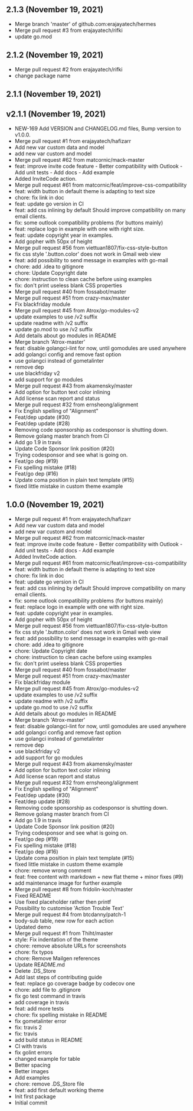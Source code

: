## 2.1.3 (November 19, 2021)
  - Merge branch 'master' of github.com:erajayatech/hermes
  - Merge pull request #3 from erajayatech/rifki
  - update go.mod

## 2.1.2 (November 19, 2021)
  - Merge pull request #2 from erajayatech/rifki
  - change package name

## 2.1.1 (November 19, 2021)


## v2.1.1 (November 19, 2021)
  - NEW-169 Add VERSION and CHANGELOG.md files, Bump version to v1.0.0.
  - Merge pull request #1 from erajayatech/hafizarr
  - Add new var custom data and model
  - add new var custom and model
  - Merge pull request #62 from matcornic/mack-master
  - feat: improve invite code feature - Better compatibility with Outlook - Add unit tests - Add docs - Add example
  - Added InviteCode action.
  - Merge pull request #61 from matcornic/feat/improve-css-compatibility
  - feat: width button in default theme is adapting to text size
  - chore: fix link in doc
  - feat: update go version in CI
  - feat: add css inlining by default Should improve compatibility on many email clients.
  - fix: some outlook compatibility problems (for buttons mainly)
  - feat: replace logo in example with one with right size.
  - feat: update copyright year in examples.
  - Add gopher with 50px of height
  - Merge pull request #56 from viettuan1807/fix-css-style-button
  - fix css style '.button.color' does not work in Gmail web view
  - feat: add possibility to send message in examples with go-mail
  - chore: add .idea to gitignore
  - chore: Update Copyright date
  - chore: instruction to clean cache before using examples
  - fix: don't print useless blank CSS properties
  - Merge pull request #40 from fossabot/master
  - Merge pull request #51 from crazy-max/master
  - Fix blackfriday module
  - Merge pull request #45 from Atrox/go-modules-v2
  - update examples to use /v2 suffix
  - update readme with /v2 suffix
  - update go.mod to use /v2 suffix
  - Add details about go modules in README
  - Merge branch 'Atrox-master'
  - feat: disable golangci-lint for now, until gomodules are used anywhere
  - add golangci config and remove fast option
  - use golangci instead of gometalinter
  - remove dep
  - use blackfriday v2
  - add support for go modules
  - Merge pull request #43 from akamensky/master
  - Add option for button text color inlining
  - Add license scan report and status
  - Merge pull request #32 from ernsheong/alignment
  - Fix English spelling of "Alignment"
  - Feat/dep update (#30)
  - Feat/dep update (#28)
  - Removing code sponsorship as codesponsor is shutting down.
  - Remove golang master branch from CI
  - Add go 1.9 in travis
  - Update Code Sponsor link position (#20)
  - Trying codesponsor and see what is going on.
  - Feat/go dep (#19)
  - Fix spelling mistake (#18)
  - Feat/go dep (#16)
  - Update coma position in plain text template (#15)
  - fixed little mistake in custom theme example

## 1.0.0 (November 19, 2021)
  - Merge pull request #1 from erajayatech/hafizarr
  - Add new var custom data and model
  - add new var custom and model
  - Merge pull request #62 from matcornic/mack-master
  - feat: improve invite code feature - Better compatibility with Outlook - Add unit tests - Add docs - Add example
  - Added InviteCode action.
  - Merge pull request #61 from matcornic/feat/improve-css-compatibility
  - feat: width button in default theme is adapting to text size
  - chore: fix link in doc
  - feat: update go version in CI
  - feat: add css inlining by default Should improve compatibility on many email clients.
  - fix: some outlook compatibility problems (for buttons mainly)
  - feat: replace logo in example with one with right size.
  - feat: update copyright year in examples.
  - Add gopher with 50px of height
  - Merge pull request #56 from viettuan1807/fix-css-style-button
  - fix css style '.button.color' does not work in Gmail web view
  - feat: add possibility to send message in examples with go-mail
  - chore: add .idea to gitignore
  - chore: Update Copyright date
  - chore: instruction to clean cache before using examples
  - fix: don't print useless blank CSS properties
  - Merge pull request #40 from fossabot/master
  - Merge pull request #51 from crazy-max/master
  - Fix blackfriday module
  - Merge pull request #45 from Atrox/go-modules-v2
  - update examples to use /v2 suffix
  - update readme with /v2 suffix
  - update go.mod to use /v2 suffix
  - Add details about go modules in README
  - Merge branch 'Atrox-master'
  - feat: disable golangci-lint for now, until gomodules are used anywhere
  - add golangci config and remove fast option
  - use golangci instead of gometalinter
  - remove dep
  - use blackfriday v2
  - add support for go modules
  - Merge pull request #43 from akamensky/master
  - Add option for button text color inlining
  - Add license scan report and status
  - Merge pull request #32 from ernsheong/alignment
  - Fix English spelling of "Alignment"
  - Feat/dep update (#30)
  - Feat/dep update (#28)
  - Removing code sponsorship as codesponsor is shutting down.
  - Remove golang master branch from CI
  - Add go 1.9 in travis
  - Update Code Sponsor link position (#20)
  - Trying codesponsor and see what is going on.
  - Feat/go dep (#19)
  - Fix spelling mistake (#18)
  - Feat/go dep (#16)
  - Update coma position in plain text template (#15)
  - fixed little mistake in custom theme example
  - chore: remove wrong comment
  - feat: free content with markdown + new flat theme + minor fixes (#9)
  - add maintenance image for further example
  - Merge pull request #8 from fridolin-koch/master
  - Fixed README
  - Use fixed placeholder rather then printf
  - Possibility to customise 'Action Trouble Text'
  - Merge pull request #4 from btcdanny/patch-1
  - body-sub table, new row for each action
  - Updated demo
  - Merge pull request #1 from Thiht/master
  - style: Fix indentation of the theme
  - chore: remove absolute URLs for screenshots
  - chore: fix typos
  - chore: Remove Mailgen references
  - Update README.md
  - Delete .DS_Store
  - Add last steps of contributing guide
  - feat: replace go coverage badge by codecov one
  - chore: add file to .gitignore
  - fix go test command in travis
  - add coverage in travis
  - feat: add more tests
  - chore: fix spelling mistake in README
  - fix gometalinter error
  - fix: travis 2
  - fix: travis
  - add build status in README
  - CI with travis
  - fix golint errors
  - changed example for table
  - Better spacing
  - Better images
  - Add examples
  - chore: remove .DS_Store file
  - feat: add first default working theme
  - Init first package
  - Initial commit

